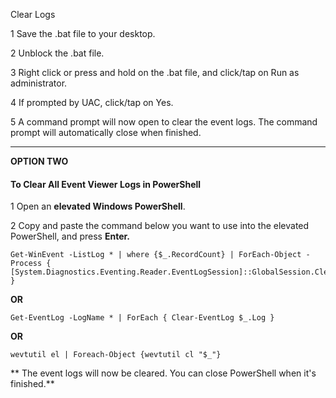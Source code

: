 Clear Logs

1 Save the .bat file to your desktop.

2 Unblock the .bat file.

3 Right click or press and hold on the .bat file, and click/tap on Run as administrator.

4 If prompted by UAC, click/tap on Yes.

5 A command prompt will now open to clear the event logs. The command prompt will automatically close when finished.

---

**OPTION TWO**

#### **To Clear All Event Viewer Logs in PowerShell**

1 Open an **elevated Windows PowerShell**.  
  
2 Copy and paste the command below you want to use into the elevated PowerShell, and press **Enter.**

```plaintext
Get-WinEvent -ListLog * | where {$_.RecordCount} | ForEach-Object -Process { [System.Diagnostics.Eventing.Reader.EventLogSession]::GlobalSession.ClearLog($_.LogName) }
```

**OR**

```plaintext
Get-EventLog -LogName * | ForEach { Clear-EventLog $_.Log } 
```

**OR**

```plaintext
wevtutil el | Foreach-Object {wevtutil cl "$_"}
```

** The event logs will now be cleared. You can close PowerShell when it's finished.**

